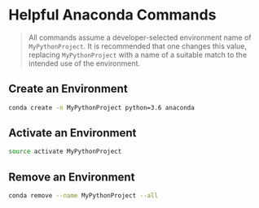 #  Helpful Anaconda Commands

> All commands assume a developer-selected environment name of `MyPythonProject`.
> It is recommended that one changes this value, replacing `MyPythonProject` with a name of a suitable match to the intended use of the environment.

## Create an Environment

```bash
conda create -n MyPythonProject python=3.6 anaconda
```

## Activate an Environment

```bash
source activate MyPythonProject
```

## Remove an Environment

```bash
conda remove --name MyPythonProject --all
```
